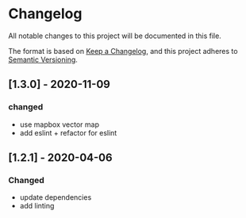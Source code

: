 # Changelog

All notable changes to this project will be documented in this file.

The format is based on [Keep a Changelog](https://keepachangelog.com/en/1.0.0/),
and this project adheres to [Semantic Versioning](https://semver.org/spec/v2.0.0.html).

## [1.3.0] - 2020-11-09

### changed

- use mapbox vector map
- add eslint + refactor for eslint

## [1.2.1] - 2020-04-06

### Changed

- update dependencies
- add linting
